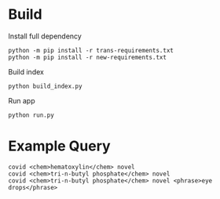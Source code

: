 # Build
Install full dependency
```shell script
python -m pip install -r trans-requirements.txt
python -m pip install -r new-requirements.txt 
```
Build index
```shell script
python build_index.py 
```
Run app
```shell script
python run.py 
```
# Example Query
```text
covid <chem>hematoxylin</chem> novel
covid <chem>tri-n-butyl phosphate</chem> novel
covid <chem>tri-n-butyl phosphate</chem> novel <phrase>eye drops</phrase>
```
